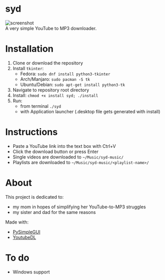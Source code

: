 # syd
![screenshot](https://user-images.githubusercontent.com/35954251/94339029-228ea480-fff7-11ea-81c8-3d232e0a9958.png)  
A very simple YouTube to MP3 downloader.

# Installation
1. Clone or download the repository
2. Install `tkinter`:
    - Fedora: `sudo dnf install python3-tkinter`
    - Arch/Manjaro: `sudo pacman -S tk`
    - Ubuntu/Debian: `sudo apt-get install python3-tk`
3. Navigate to repository root directory
4. Install: `chmod +x install syd; ./install`
5. Run: 
    - from terminal `./syd`
    - with Application launcher (.desktop file gets generated with install)

# Instructions
- Paste a YouTube link into the text box with Ctrl+V
- Click the download button or press Enter
- Single videos are downloaded to `~/Music/syd-music/`
- Playlists are downloaded to `~/Music/syd-music/<playlist-name>/`

# About
This project is dedicated to:
- my mom in hopes of simplifying her YouTube-to-MP3 struggles
- my sister and dad for the same reasons

Made with:
- [PySimpleGUI](https://github.com/PySimpleGUI/PySimpleGUI)
- [YoutubeDL](https://github.com/ytdl-org/youtube-dl)

# To do
- Windows support